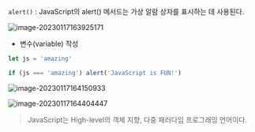 `alert()` : JavaScript의 alert() 메서드는 가상 알람 상자를 표시하는 데 사용된다.

![image-20230117163925171](C:\Users\726jo\AppData\Roaming\Typora\typora-user-images\image-20230117163925171.png)



- 변수(variable) 작성

```javascript
let js = 'amazing'

if (js === 'amazing') alert('JavaScript is FUN!')
```

![image-20230117164150933](C:\Users\726jo\AppData\Roaming\Typora\typora-user-images\image-20230117164150933.png)

![image-20230117164404447](C:\Users\726jo\AppData\Roaming\Typora\typora-user-images\image-20230117164404447.png)



> JavaScript는 High-level의 객체 지향, 다중 패러다임 프로그래밍 언어이다.



